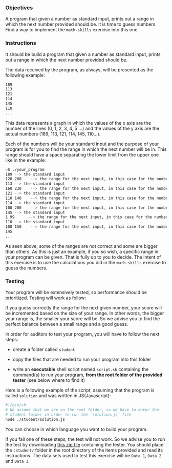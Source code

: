 ### Objectives
A program that given a number as standard input, prints out a range in which the next number provided should be.
it is time to guess numbers. Find a way to implement the `math-skills` exercise into this one.

### Instructions

It should be build a program that given a number as standard input, prints out a range in which the next number provided should be.

The data received by the program, as always, will be presented as the following example:

```bash
189
113
121
114
145
110
...
```

This data represents a graph in which the values of the x axis are the number of the lines (0, 1, 2, 3, 4, 5 ...) and the values of the y axis are the actual numbers (189, 113, 121, 114, 145, 110...).

Each of the numbers will be your standard input and the purpose of your program is for you to find the range in which the next number will be in. This range should have a space separating the lower limit from the upper one like in the example:

```bash
>$ ./your_program
189 --> the standard input
120 200    --> the range for the next input, in this case for the number 113
113 --> the standard input
160 230    --> the range for the next input, in this case for the number 121
121 --> the standard input
110 140    --> the range for the next input, in this case for the number 114
114 --> the standard input
100 200    --> the range for the next input, in this case for the number 145
145 --> the standard input
1 99      --> the range for the next input, in this case for the number 110
110 --> the standard input
100 150    --> the range for the next input, in this case for the number
145
...
```

As seen above, some of the ranges are not correct and some are bigger than others. As this is just an example, if you so wish, a specific range in your program can be given. That is fully up to you to decide. The intent of this exercise is to use the calculations you did in the `math-skills` exercise to guess the numbers.

### Testing

Your program will be extensively tested, so performance should be prioritized. Testing will work as follow:

If you guess correctly the range for the next given number, your score will be incremented based on the size of your range. In other words, the bigger your range is, the smaller your score will be. So we advise you to find the perfect balance between a small range and a good guess.

In order for auditors to test your program, you will have to follow the next steps:

- create a folder called `student`

- copy the files that are needed to run your program into this folder

- write an **executable** shell script named `script.sh` containing the command(s) to run your program, **from the root folder of the provided tester** (see below where to find it)

Here is a following example of the script, assuming that the program is called `solution` and was written in JS(Javascript):

```bash
#!/bin/sh
# We assume that we are on the root folder, so we have to enter the
# student folder in order to run the `solution.js` file
node ./student/solution.js
```

You can choose in which language you want to build your program.

If you fail one of these steps, the test will not work. So we advise you to run the test by downloading [this zip file](https://assets.01-edu.org/guess-it/guess-it.zip) containing the tester. You should place the `cstudent/` folder in the root directory of the items provided and read its instructions. The data sets used to test this exercise will be `Data 1`, `Data 2` and `Data 3`.
